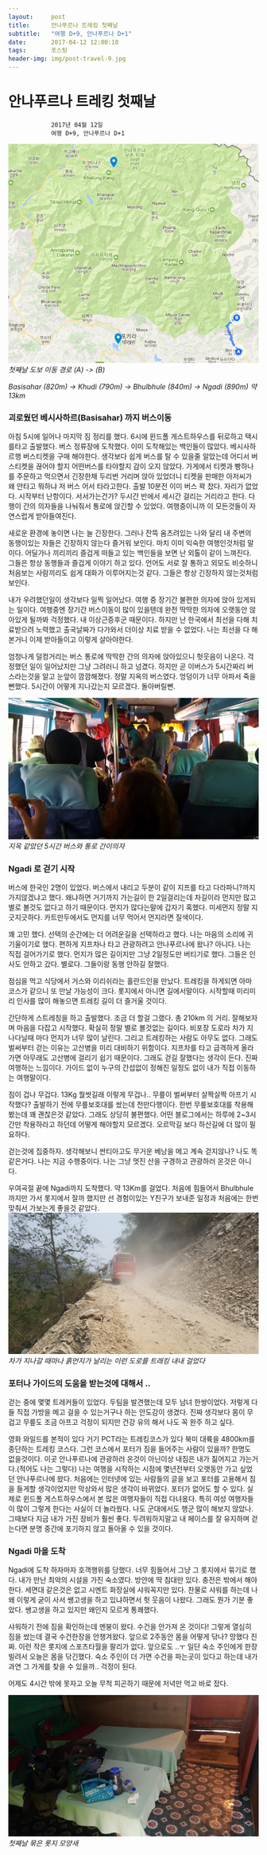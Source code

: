 ```yaml
---
layout:	    post
title: 	    안나푸르나 트레킹 첫째날 
subtitle:   "여행 D+9, 안나푸르나 D+1"
date:       2017-04-12 12:00:10 
tags:       포스팅
header-img: img/post-travel-9.jpg
---
```


# 	    안나푸르나 트레킹 첫째날 
```
			2017년 04월 12일
			여행 D+9, 안나푸르나 D+1
```

![](/img/170412-maps.jpg)  
*첫째날 도보 이동 경로 (A) -> (B)*

*Basisahar (820m) -> Khudi (790m) -> Bhulbhule (840m) -> Ngadi (890m) 약 13km*


### 괴로웠던 베시사하르(Basisahar) 까지 버스이동

아침 5시에 일어나 마지막 짐 정리를 했다. 6시에 윈드폴 게스트하우스를 뒤로하고 택시를타고 출발했다. 버스 정류장에 도착했다. 이미 도착해있는 백인들이 많았다. 베시사하르행 버스티켓을 구매 해야한다. 생각보다 쉽게 버스를 탈 수 있을줄 알았는데 어디서 버스티켓을 끊어야 할지 어떤버스를 타야할지 감이 오지 않았다. 가게에서 티켓과 빵하나를 주문하고 먹으면서 긴장한채 두리번 거리며 앉아 있었더니 티켓을 판매한 아저씨가 왜 안타고 뭐하냐 저 버스 어서 타라고한다. 출발 10분전 이미 버스 꽉 찼다. 자리가 없었다. 시작부터 난항이다. 서서가는건가? 두시간 반에서 세시간 걸리는 거리라고 한다. 다행이 간의 의자들을 나눠줘서 통로에 앉긴할 수 있었다. 여행중이니까 이 모든것들이 자연스럽게 받아들여진다.


새로운 환경에 놓이면 나는 늘 긴장한다. 그러나 잔뜩 움츠려있는 나와 달리 내 주변의 동행이있는 자들은 긴장하지 않는다 즐거워 보인다. 마치 이미 익숙한 여행인것처럼 말이다. 어딜가나 끼리끼리 즐겁게 떠들고 있는 백인들을 보면 난 외톨이 같이 느껴진다. 그들은 항상 동행들과 즐겁게 이야기 하고 있다. 언어도 서로 잘 통하고 외모도 비슷하니 처음보는 사람끼리도 쉽게 대화가 이루어지는것 같다. 그들은 항상 긴장하지 않는것처럼 보인다.

내가 우려했던일이 생각보다 일찍 일어났다. 여행 중 장기간 불편한 의자에 앉아 있게되는 일이다. 여행중엔 장기간 버스이동이 많이 있을텐데 완전 딱딱한 의자에 오랫동안 않아있게 될까봐 걱정했다. 내 이상근증후군 때문이다. 하지만 난 한국에서 최선을 다해 치료받으려 노력했고 출국날짜가 다가와서 더이상 치료 받을 수 없었다. 나는 최선을 다 해본거니 이제 받아들이고 이렇게 살아야한다.

엄청나게 덜컹거리는 버스 통로에 딱딱한 간의 의자에 앉아있으니 헛웃음이 나온다. 걱정했던 일이 일어났지만 그냥 그려러니 하고 넘겼다. 하지만 곧 이버스가 5시간짜리 버스라는것을 알고 눈앞이 깜깜해졌다. 정말 지옥의 버스였다. 엉덩이가 너무 아파서 죽을뻔했다. 5시간이 어떻게 지나갔는지 모르겠다. 돌아버릴뻔.

![](/img/170412-bus.jpg)
*지옥 같았던 5시간 버스와 통로 간이의자*

### Ngadi 로 걷기 시작

버스에 한국인 2명이 있었다. 버스에서 내리고 두분이 같이 지프를 타고 다라파니?까지 가지않겠냐고 했다. 왜냐하면 거기까지 가는길이 한 2일걸리는데 차길이라 먼지만 많고 별로 볼것도 없다고 하기 때문이다. 먼지가 많다는말에 갑자기 혹했다. 미세먼지 정말 지긋지긋하다. 카트만두에서도 먼지를 너무 먹어서 먼지라면 질색이다.

꽤 고민 했다. 선택의 순간에는 더 어려운길을 선택하라고 했다. 나는 마음의 소리에 귀 기울이기로 했다. 편하게 지프차나 타고 관광하려고 안나푸르나에 왔나? 아니다. 나는 직접 걸어가기로 했다. 먼지가 많은 길이지만 그냥 2일정도만 버티기로 했다. 그들은 인사도 안하고 갔다. 별로다. 그들이랑 동행 안하길 잘했다.

점심을 먹고 식당에서 거스와 이리쉬라는 홀란드인을 만났다. 트레킹을 하게되면 아마 코스가 같으니 또 만날 가능성이 크다. 롯지에서 아니면 길에서말이다. 시작할때 미리미리 인사를 많이 해놓으면 트레킹 길이 더 즐거울 것이다.

간단하게 스트레칭을 하고 출발했다. 조금 더 할걸 그랬다. 총 210km 의 거리. 잘해보자며 마음을 다잡고 시작했다. 확실히 정말 별로 볼것없는 길이다. 비포장 도로라 차가 지나다닐때 마다 먼지가 너무 많이 날린다. 그리고 트레킹하는 사람도 아무도 없다. 그래도 벌써부터 걷는 이유는 고산병을 미리 대비하기 위함이다. 지프차를 타고 급격하게 올라가면 아무래도 고산병에 걸리기 쉽기 때문이다. 그래도 걷길 잘했다는 생각이 든다. 진짜 여행하는 느낌이다. 가이드 없이 누구의 간섭없이 정해진 일정도 없이 내가 직접 이동하는 여행말이다.

짐이 겁나 무겁다. 13Kg 뭘쌋길래 이렇게 무겁나.. 무릎이 벌써부터 살짝살짝 아프기 시작했다? 출발하기 전에 무릎보호대를 쌌는데 천만다행이다. 한번 무릎보호대를 착용해봤는데 꽤 괜찮은것 같았다. 그래도 상당히 불편했다. 어떤 블로그에서는 하루에 2~3시간만 착용하라고 하던데 어떻게 해야할지 모르겠다. 오르막길 보다 하산길에 더 많이 필요하다.

걷는것에 집중하자. 생각해보니 싼티아고도 무거운 베낭을 메고 계속 걷지않나? 나도 똑같은거다. 나는 지금 수행중이다. 나는 그냥 멋진 산을 구경하고 관광하러 온것은 아니다.

우여곡절 끝에 Ngadi까지 도착했다. 약 13Km를 걸었다. 처음에 힘들어서 Bhulbhule까지만 가서 롯지에서 잘까 했지만 선 경험이있는 Y친구가 보내준 일정과 처음에는 한번 맞춰서 가보는게 좋을것 같았다.
![](/img/170412-dust.jpg)
*차가 지나갈 때마나 흙먼지가 날리는 이런 도로를 트래킹 내내 걸었다*

### 포터나 가이드의 도움을 받는것에 대해서 ..

걷는 중에 몇몇 트레커들이 있었다. 두팀을 발견했는데 모두 남녀 한쌍이었다. 저렇게 다들 직접 가방을 메고 걸을 수 있는거구나 하는 안도감이 생겼다. 진짜 생각보다 몸이 무겁고 무릎도 조금 아프고 걱정이 되지만 건강 유의 해서 나도 꼭 완주 하고 싶다.

영화 와일드를 본적이 있다 거기 PCT라는 트레킹코스가 있다 북미 대륙을 4800km를 종단하는 트레킹 코스다. 그런 코스에서 포터가 짐을 들어주는 사람이 있을까? 한명도 없을것이다. 이곳 안나푸르나에 관광하러 온것이 아닌이상 내짐은 내가 짊어지고 가는거다.(적어도 나는 그렇다) 나는 여행을 시작하는 시점에 몇년전부터 오랫동안 가고 싶었던 안나푸르나에 왔다. 처음에는 인터넷에 있는 사람들의 글을 보고 포터를 고용해서 짐을 들게할 생각이었지만 막상와서 많은 생각이 바뀌었다. 포터가 없어도 할 수 있다. 실제로 윈드폴 게스트하우스에서 본 많은 여행자들이 직접 다녀옸다. 특히 여성 여행자들이 많이 그렇게 한다는 사실이 더 놀라웠다. 나도 군대에서도 행군 많이 해보지 않았나. 그때보다 지금 내가 가진 장비가 훨씬 좋다. 두려워하지말고 내 페이스를 잘 유지하며 걷는다면 분명 중간에 포기하지 않고 돌아올 수 있을 것이다.

### Ngadi 마을 도착


Ngadi에 도착 하자마자 호객행위를 당했다. 너무 힘들어서 그냥 그 롯지에서 묶기로 했다. 내가 만난 최악의 시설을 가진 숙소였다. 방안에 딱 침대만 있다. 충전은 밖에서 해야한다. 세면대 같은것은 없고 시멘트 화장실에 샤워꼭지만 있다. 찬물로 샤워를 하는데 나 왜 이렇게 굳이 사서 쌩고생을 하고 있냐하면서 헛 웃음이 나왔다. 그래도 뭔가 기분 좋았다. 쌩고생을 하고 있지만 왜인지 모르게 통쾌했다.

샤워하기 전에 짐을 확인하는데 멘붕이 왔다. 수건을 안가져 온 것이다! 그렇게 열심히 짐을 쌌는데 결국 수건한장을 안챙겨왔다. 앞으로 2주동안 몸을 어떻게 닦나? 망했다 진짜. 이런 작은 롯지에 스포츠타월을 팔리가 없다. 앞으로도 ..ㅜ 일단 숙소 주인에게 한장 빌려서 오늘은 몸을 닦긴했다. 숙소 주인이 더 가면 수건을 파는곳이 있다고 하는데 내가 과연 그 가게를 찾을 수 있을까.. 걱정이 된다.

어제도 4시간 밖에 못자고 오늘 무척 피곤하기 때문에 저녁만 먹고 바로 잤다. 

![](/img/170412-ngadi.jpg)
*첫째날 묶은 롯지 모양새*
